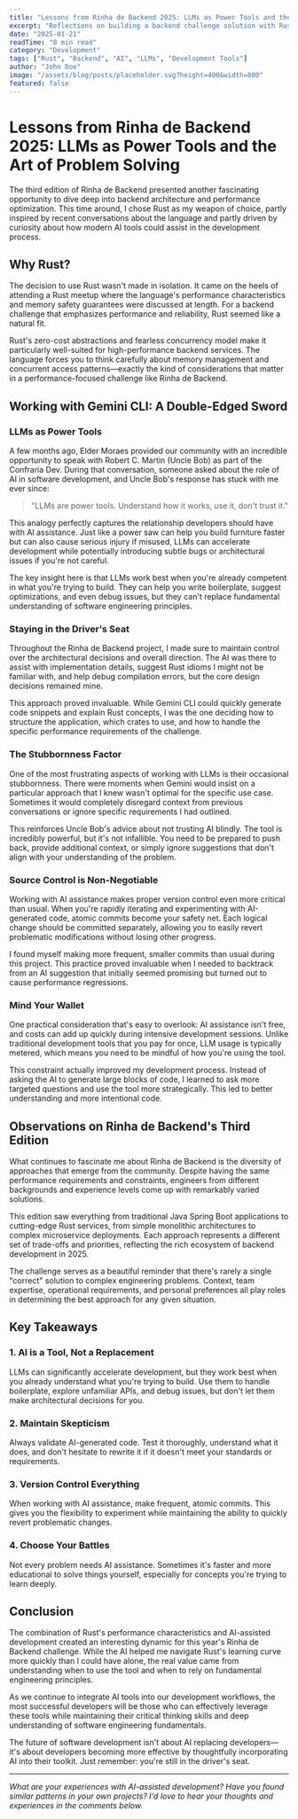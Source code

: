 ```yaml
---
title: "Lessons from Rinha de Backend 2025: LLMs as Power Tools and the Art of Problem Solving"
excerpt: "Reflections on building a backend challenge solution with Rust and Gemini CLI, exploring how LLMs can be powerful development tools when used wisely."
date: "2025-01-21"
readTime: "8 min read"
category: "Development"
tags: ["Rust", "Backend", "AI", "LLMs", "Development Tools"]
author: "John Doe"
image: "/assets/blog/posts/placeholder.svg?height=400&width=800"
featured: false
---
```


# Lessons from Rinha de Backend 2025: LLMs as Power Tools and the Art of Problem Solving

The third edition of Rinha de Backend presented another fascinating opportunity to dive deep into backend architecture and performance optimization. This time around, I chose Rust as my weapon of choice, partly inspired by recent conversations about the language and partly driven by curiosity about how modern AI tools could assist in the development process.

## Why Rust?

The decision to use Rust wasn't made in isolation. It came on the heels of attending a Rust meetup where the language's performance characteristics and memory safety guarantees were discussed at length. For a backend challenge that emphasizes performance and reliability, Rust seemed like a natural fit.

Rust's zero-cost abstractions and fearless concurrency model make it particularly well-suited for high-performance backend services. The language forces you to think carefully about memory management and concurrent access patterns—exactly the kind of considerations that matter in a performance-focused challenge like Rinha de Backend.

## Working with Gemini CLI: A Double-Edged Sword

### LLMs as Power Tools

A few months ago, Elder Moraes provided our community with an incredible opportunity to speak with Robert C. Martin (Uncle Bob) as part of the Confraria Dev. During that conversation, someone asked about the role of AI in software development, and Uncle Bob's response has stuck with me ever since:

> "LLMs are power tools. Understand how it works, use it, don't trust it."

This analogy perfectly captures the relationship developers should have with AI assistance. Just like a power saw can help you build furniture faster but can also cause serious injury if misused, LLMs can accelerate development while potentially introducing subtle bugs or architectural issues if you're not careful.

The key insight here is that LLMs work best when you're already competent in what you're trying to build. They can help you write boilerplate, suggest optimizations, and even debug issues, but they can't replace fundamental understanding of software engineering principles.

### Staying in the Driver's Seat

Throughout the Rinha de Backend project, I made sure to maintain control over the architectural decisions and overall direction. The AI was there to assist with implementation details, suggest Rust idioms I might not be familiar with, and help debug compilation errors, but the core design decisions remained mine.

This approach proved invaluable. While Gemini CLI could quickly generate code snippets and explain Rust concepts, I was the one deciding how to structure the application, which crates to use, and how to handle the specific performance requirements of the challenge.

### The Stubbornness Factor

One of the most frustrating aspects of working with LLMs is their occasional stubbornness. There were moments when Gemini would insist on a particular approach that I knew wasn't optimal for the specific use case. Sometimes it would completely disregard context from previous conversations or ignore specific requirements I had outlined.

This reinforces Uncle Bob's advice about not trusting AI blindly. The tool is incredibly powerful, but it's not infallible. You need to be prepared to push back, provide additional context, or simply ignore suggestions that don't align with your understanding of the problem.

### Source Control is Non-Negotiable

Working with AI assistance makes proper version control even more critical than usual. When you're rapidly iterating and experimenting with AI-generated code, atomic commits become your safety net. Each logical change should be committed separately, allowing you to easily revert problematic modifications without losing other progress.

I found myself making more frequent, smaller commits than usual during this project. This practice proved invaluable when I needed to backtrack from an AI suggestion that initially seemed promising but turned out to cause performance regressions.

### Mind Your Wallet

One practical consideration that's easy to overlook: AI assistance isn't free, and costs can add up quickly during intensive development sessions. Unlike traditional development tools that you pay for once, LLM usage is typically metered, which means you need to be mindful of how you're using the tool.

This constraint actually improved my development process. Instead of asking the AI to generate large blocks of code, I learned to ask more targeted questions and use the tool more strategically. This led to better understanding and more intentional code.

## Observations on Rinha de Backend's Third Edition

What continues to fascinate me about Rinha de Backend is the diversity of approaches that emerge from the community. Despite having the same performance requirements and constraints, engineers from different backgrounds and experience levels come up with remarkably varied solutions.

This edition saw everything from traditional Java Spring Boot applications to cutting-edge Rust services, from simple monolithic architectures to complex microservice deployments. Each approach represents a different set of trade-offs and priorities, reflecting the rich ecosystem of backend development in 2025.

The challenge serves as a beautiful reminder that there's rarely a single "correct" solution to complex engineering problems. Context, team expertise, operational requirements, and personal preferences all play roles in determining the best approach for any given situation.

## Key Takeaways

### 1. AI is a Tool, Not a Replacement

LLMs can significantly accelerate development, but they work best when you already understand what you're trying to build. Use them to handle boilerplate, explore unfamiliar APIs, and debug issues, but don't let them make architectural decisions for you.

### 2. Maintain Skepticism

Always validate AI-generated code. Test it thoroughly, understand what it does, and don't hesitate to rewrite it if it doesn't meet your standards or requirements.

### 3. Version Control Everything

When working with AI assistance, make frequent, atomic commits. This gives you the flexibility to experiment while maintaining the ability to quickly revert problematic changes.

### 4. Choose Your Battles

Not every problem needs AI assistance. Sometimes it's faster and more educational to solve things yourself, especially for concepts you're trying to learn deeply.

## Conclusion

The combination of Rust's performance characteristics and AI-assisted development created an interesting dynamic for this year's Rinha de Backend challenge. While the AI helped me navigate Rust's learning curve more quickly than I could have alone, the real value came from understanding when to use the tool and when to rely on fundamental engineering principles.

As we continue to integrate AI tools into our development workflows, the most successful developers will be those who can effectively leverage these tools while maintaining their critical thinking skills and deep understanding of software engineering fundamentals.

The future of software development isn't about AI replacing developers—it's about developers becoming more effective by thoughtfully incorporating AI into their toolkit. Just remember: you're still in the driver's seat.

---

*What are your experiences with AI-assisted development? Have you found similar patterns in your own projects? I'd love to hear your thoughts and experiences in the comments below.*
